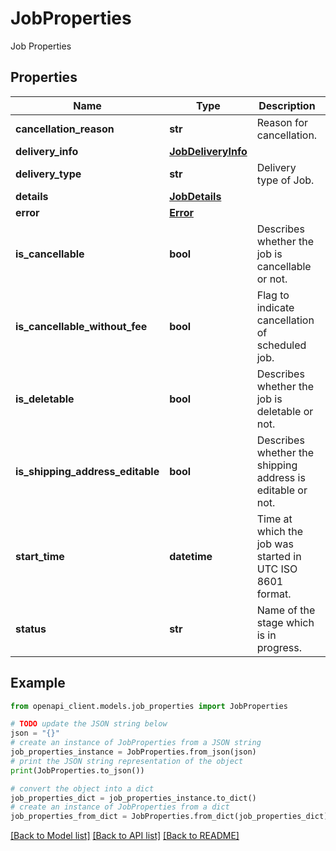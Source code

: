 # JobProperties

Job Properties

## Properties

Name | Type | Description | Notes
------------ | ------------- | ------------- | -------------
**cancellation_reason** | **str** | Reason for cancellation. | [optional] [readonly] 
**delivery_info** | [**JobDeliveryInfo**](JobDeliveryInfo.md) |  | [optional] 
**delivery_type** | **str** | Delivery type of Job. | [optional] 
**details** | [**JobDetails**](JobDetails.md) |  | [optional] 
**error** | [**Error**](Error.md) |  | [optional] 
**is_cancellable** | **bool** | Describes whether the job is cancellable or not. | [optional] [readonly] 
**is_cancellable_without_fee** | **bool** | Flag to indicate cancellation of scheduled job. | [optional] [readonly] 
**is_deletable** | **bool** | Describes whether the job is deletable or not. | [optional] [readonly] 
**is_shipping_address_editable** | **bool** | Describes whether the shipping address is editable or not. | [optional] [readonly] 
**start_time** | **datetime** | Time at which the job was started in UTC ISO 8601 format. | [optional] [readonly] 
**status** | **str** | Name of the stage which is in progress. | [optional] [readonly] 

## Example

```python
from openapi_client.models.job_properties import JobProperties

# TODO update the JSON string below
json = "{}"
# create an instance of JobProperties from a JSON string
job_properties_instance = JobProperties.from_json(json)
# print the JSON string representation of the object
print(JobProperties.to_json())

# convert the object into a dict
job_properties_dict = job_properties_instance.to_dict()
# create an instance of JobProperties from a dict
job_properties_from_dict = JobProperties.from_dict(job_properties_dict)
```
[[Back to Model list]](../README.md#documentation-for-models) [[Back to API list]](../README.md#documentation-for-api-endpoints) [[Back to README]](../README.md)


